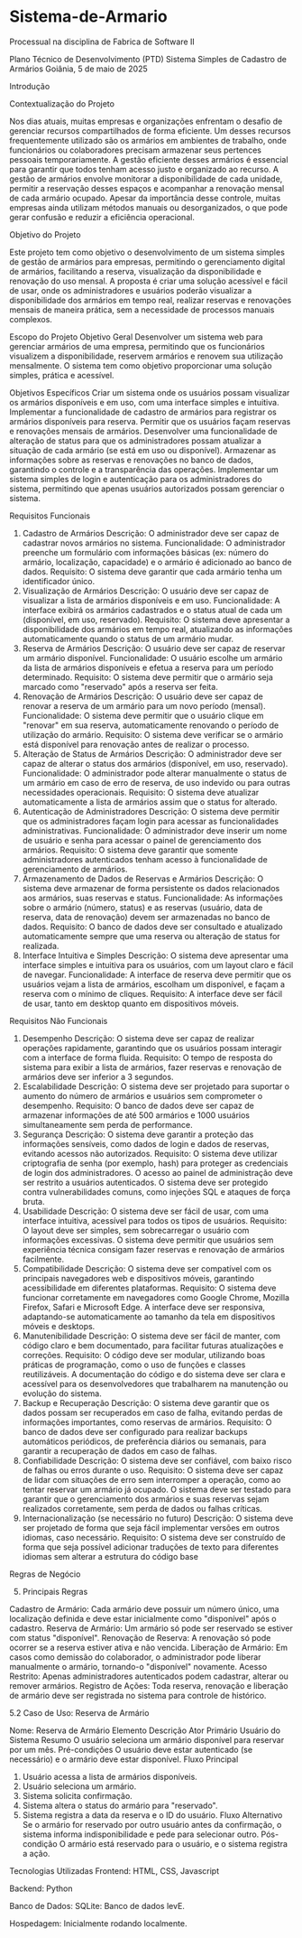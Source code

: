 # Sistema-de-Armario
Processual na disciplina de Fabrica de Software II

Plano Técnico de Desenvolvimento (PTD)
Sistema Simples de Cadastro de Armários
Goiânia, 5 de maio de 2025

Introdução

Contextualização do Projeto

Nos dias atuais, muitas empresas e organizações enfrentam o desafio de gerenciar recursos compartilhados de forma eficiente. Um desses recursos frequentemente utilizado são os armários em ambientes de trabalho, onde funcionários ou colaboradores precisam armazenar seus pertences pessoais temporariamente. A gestão eficiente desses armários é essencial para garantir que todos tenham acesso justo e organizado ao recurso. A gestão de armários envolve monitorar a disponibilidade de cada unidade, permitir a reservação desses espaços e acompanhar a renovação mensal de cada armário ocupado. Apesar da importância desse controle, muitas empresas ainda utilizam métodos manuais ou desorganizados, o que pode gerar confusão e reduzir a eficiência operacional.

Objetivo do Projeto

Este projeto tem como objetivo o desenvolvimento de um sistema simples de gestão de armários para empresas, permitindo o gerenciamento digital de armários, facilitando a reserva, visualização da disponibilidade e renovação do uso mensal. A proposta é criar uma solução acessível e fácil de usar, onde os administradores e usuários poderão visualizar a disponibilidade dos armários em tempo real, realizar reservas e renovações mensais de maneira prática, sem a necessidade de processos manuais complexos.

Escopo do Projeto 
Objetivo Geral
Desenvolver um sistema web para gerenciar armários de uma empresa, permitindo que os funcionários visualizem a disponibilidade, reservem armários e renovem sua utilização mensalmente. O sistema tem como objetivo proporcionar uma solução simples, prática e acessível.

Objetivos Específicos
Criar um sistema onde os usuários possam visualizar os armários disponíveis e em uso, com uma interface simples e intuitiva.
Implementar a funcionalidade de cadastro de armários para registrar os armários disponíveis para reserva.
Permitir que os usuários façam reservas e renovações mensais de armários.
Desenvolver uma funcionalidade de alteração de status para que os administradores possam atualizar a situação de cada armário (se está em uso ou disponível).
Armazenar as informações sobre as reservas e renovações no banco de dados, garantindo o controle e a transparência das operações.
Implementar um sistema simples de login e autenticação para os administradores do sistema, permitindo que apenas usuários autorizados possam gerenciar o sistema.

Requisitos Funcionais

1. Cadastro de Armários
Descrição: O administrador deve ser capaz de cadastrar novos armários no sistema.
Funcionalidade: O administrador preenche um formulário com informações básicas (ex: número do armário, localização, capacidade) e o armário é adicionado ao banco de dados.
Requisito: O sistema deve garantir que cada armário tenha um identificador único.
2. Visualização de Armários
Descrição: O usuário deve ser capaz de visualizar a lista de armários disponíveis e em uso.
Funcionalidade: A interface exibirá os armários cadastrados e o status atual de cada um (disponível, em uso, reservado).
Requisito: O sistema deve apresentar a disponibilidade dos armários em tempo real, atualizando as informações automaticamente quando o status de um armário mudar.
3. Reserva de Armários
Descrição: O usuário deve ser capaz de reservar um armário disponível.
Funcionalidade: O usuário escolhe um armário da lista de armários disponíveis e efetua a reserva para um período determinado.
Requisito: O sistema deve permitir que o armário seja marcado como "reservado" após a reserva ser feita.
4. Renovação de Armários
Descrição: O usuário deve ser capaz de renovar a reserva de um armário para um novo período (mensal).
Funcionalidade: O sistema deve permitir que o usuário clique em "renovar" em sua reserva, automaticamente renovando o período de utilização do armário.
Requisito: O sistema deve verificar se o armário está disponível para renovação antes de realizar o processo.
5. Alteração de Status de Armários
Descrição: O administrador deve ser capaz de alterar o status dos armários (disponível, em uso, reservado).
Funcionalidade: O administrador pode alterar manualmente o status de um armário em caso de erro de reserva, de uso indevido ou para outras necessidades operacionais.
Requisito: O sistema deve atualizar automaticamente a lista de armários assim que o status for alterado.
6. Autenticação de Administradores
Descrição: O sistema deve permitir que os administradores façam login para acessar as funcionalidades administrativas.
Funcionalidade: O administrador deve inserir um nome de usuário e senha para acessar o painel de gerenciamento dos armários.
Requisito: O sistema deve garantir que somente administradores autenticados tenham acesso à funcionalidade de gerenciamento de armários.
7. Armazenamento de Dados de Reservas e Armários
Descrição: O sistema deve armazenar de forma persistente os dados relacionados aos armários, suas reservas e status.
Funcionalidade: As informações sobre o armário (número, status) e as reservas (usuário, data de reserva, data de renovação) devem ser armazenadas no banco de dados.
Requisito: O banco de dados deve ser consultado e atualizado automaticamente sempre que uma reserva ou alteração de status for realizada.
8. Interface Intuitiva e Simples
Descrição: O sistema deve apresentar uma interface simples e intuitiva para os usuários, com um layout claro e fácil de navegar.
Funcionalidade: A interface de reserva deve permitir que os usuários vejam a lista de armários, escolham um disponível, e façam a reserva com o mínimo de cliques.
Requisito: A interface deve ser fácil de usar, tanto em desktop quanto em dispositivos móveis.

Requisitos Não Funcionais

1. Desempenho
Descrição: O sistema deve ser capaz de realizar operações rapidamente, garantindo que os usuários possam interagir com a interface de forma fluida.
Requisito: O tempo de resposta do sistema para exibir a lista de armários, fazer reservas e renovação de armários deve ser inferior a 3 segundos.
2. Escalabilidade
Descrição: O sistema deve ser projetado para suportar o aumento do número de armários e usuários sem comprometer o desempenho.
Requisito: O banco de dados deve ser capaz de armazenar informações de até 500 armários e 1000 usuários simultaneamente sem perda de performance.
3. Segurança
Descrição: O sistema deve garantir a proteção das informações sensíveis, como dados de login e dados de reservas, evitando acessos não autorizados.
Requisito:
O sistema deve utilizar criptografia de senha (por exemplo, hash) para proteger as credenciais de login dos administradores.
O acesso ao painel de administração deve ser restrito a usuários autenticados.
O sistema deve ser protegido contra vulnerabilidades comuns, como injeções SQL e ataques de força bruta.
4. Usabilidade
Descrição: O sistema deve ser fácil de usar, com uma interface intuitiva, acessível para todos os tipos de usuários.
Requisito:
O layout deve ser simples, sem sobrecarregar o usuário com informações excessivas.
O sistema deve permitir que usuários sem experiência técnica consigam fazer reservas e renovação de armários facilmente.
5. Compatibilidade
Descrição: O sistema deve ser compatível com os principais navegadores web e dispositivos móveis, garantindo acessibilidade em diferentes plataformas.
Requisito:
O sistema deve funcionar corretamente em navegadores como Google Chrome, Mozilla Firefox, Safari e Microsoft Edge.
A interface deve ser responsiva, adaptando-se automaticamente ao tamanho da tela em dispositivos móveis e desktops.
6. Manutenibilidade
Descrição: O sistema deve ser fácil de manter, com código claro e bem documentado, para facilitar futuras atualizações e correções.
Requisito:
O código deve ser modular, utilizando boas práticas de programação, como o uso de funções e classes reutilizáveis.
A documentação do código e do sistema deve ser clara e acessível para os desenvolvedores que trabalharem na manutenção ou evolução do sistema.
7. Backup e Recuperação
Descrição: O sistema deve garantir que os dados possam ser recuperados em caso de falha, evitando perdas de informações importantes, como reservas de armários.
Requisito:
O banco de dados deve ser configurado para realizar backups automáticos periódicos, de preferência diários ou semanais, para garantir a recuperação de dados em caso de falhas.
8. Confiabilidade
Descrição: O sistema deve ser confiável, com baixo risco de falhas ou erros durante o uso.
Requisito:
O sistema deve ser capaz de lidar com situações de erro sem interromper a operação, como ao tentar reservar um armário já ocupado.
O sistema deve ser testado para garantir que o gerenciamento dos armários e suas reservas sejam realizados corretamente, sem perda de dados ou falhas críticas.
9. Internacionalização (se necessário no futuro)
Descrição: O sistema deve ser projetado de forma que seja fácil implementar versões em outros idiomas, caso necessário.
Requisito:
O sistema deve ser construído de forma que seja possível adicionar traduções de texto para diferentes idiomas sem alterar a estrutura do código base

Regras de Negócio

5. Principais Regras

Cadastro de Armário: Cada armário deve possuir um número único, uma localização definida e deve estar inicialmente como "disponível" após o cadastro.
Reserva de Armário: Um armário só pode ser reservado se estiver com status "disponível".
Renovação de Reserva: A renovação só pode ocorrer se a reserva estiver ativa e não vencida.
Liberação de Armário: Em casos como demissão do colaborador, o administrador pode liberar manualmente o armário, tornando-o "disponível" novamente.
Acesso Restrito: Apenas administradores autenticados podem cadastrar, alterar ou remover armários.
Registro de Ações: Toda reserva, renovação e liberação de armário deve ser registrada no sistema para controle de histórico.

5.2 Caso de Uso: Reserva de Armário

Nome: Reserva de Armário
Elemento
Descrição
Ator Primário
Usuário do Sistema
Resumo
O usuário seleciona um armário disponível para reservar por um mês.
Pré-condições
O usuário deve estar autenticado (se necessário) e o armário deve estar disponível.
Fluxo Principal
1. Usuário acessa a lista de armários disponíveis.
2. Usuário seleciona um armário.
3. Sistema solicita confirmação.
4. Sistema altera o status do armário para "reservado".
5. Sistema registra a data da reserva e o ID do usuário.
Fluxo Alternativo
Se o armário for reservado por outro usuário antes da confirmação, o sistema informa indisponibilidade e pede para selecionar outro.
Pós-condição
O armário está reservado para o usuário, e o sistema registra a ação.

Tecnologias Utilizadas
Frontend:
HTML, CSS, Javascript

Backend:
Python

Banco de Dados:
SQLite: Banco de dados levE.

Hospedagem:
Inicialmente rodando localmente.
    
